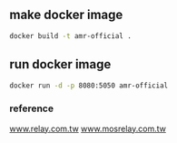 ## make docker image
```bash
docker build -t amr-official .
```

## run docker image
```bash
docker run -d -p 8080:5050 amr-official
```

### reference
www.relay.com.tw
www.mosrelay.com.tw
